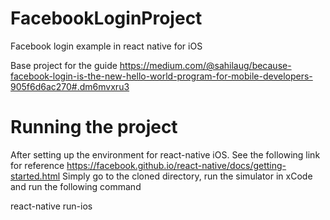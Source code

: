 # FacebookLoginProject
Facebook login example in react native for iOS

Base project for the guide https://medium.com/@sahilaug/because-facebook-login-is-the-new-hello-world-program-for-mobile-developers-905f6d6ac270#.dm6mvxru3

# Running the project
After setting up the environment for react-native iOS. See the following link for reference https://facebook.github.io/react-native/docs/getting-started.html
Simply go to the cloned directory, run the simulator in xCode and run the following command 

react-native run-ios
